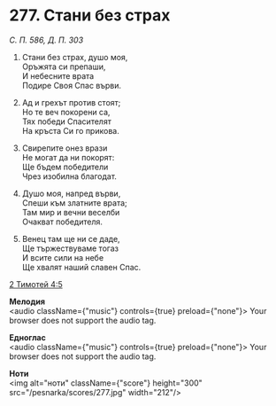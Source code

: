 # 277. Стани без страх

_С. П. 586, Д. П. 303_

1. Стани без страх, душо моя,  
Оръжята си препаши,  
И небесните врата  
Подире Своя Спас върви.  

2. Ад и грехът против стоят;  
Но те веч покорени са,  
Тях победи Спасителят  
На кръста Си го прикова.  

3. Свирепите онез врази  
Не могат да ни покорят:  
Ще бъдем победители  
Чрез изобилна благодат.  

4. Душо моя, напред върви,  
Спеши към златните врата;  
Там мир и вечни веселби  
Очакват победителя.  

5. Венец там ще ни се даде,  
Ще тържествуваме тогаз  
И всите сили на небе  
Ще хвалят наший славен Спас.

[2 Тимотей 4:5](http://biblia.bg/index.php?k=62&g=4&s=5)

**Мелодия**  
<audio className={"music"} controls={true} preload={"none"}>
    <source src="/pesnarka/mp3/277.mp3" type="audio/mpeg"/>
    Your browser does not support the audio tag.
</audio>

**Едноглас**  
<audio className={"music"} controls={true} preload={"none"}>
    <source src="/pesnarka/transp/277.mp3" type="audio/mpeg"/>
    Your browser does not support the audio tag.
</audio>

**Ноти**  
<img alt="ноти" className={"score"} height="300" src="/pesnarka/scores/277.jpg" width="212"/>
